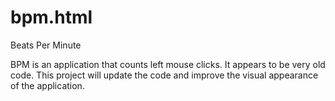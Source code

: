 # bpm.html
Beats Per Minute

BPM is an application that counts left mouse clicks. It appears to be very old code. This project will update the code and improve the visual appearance of the application.
